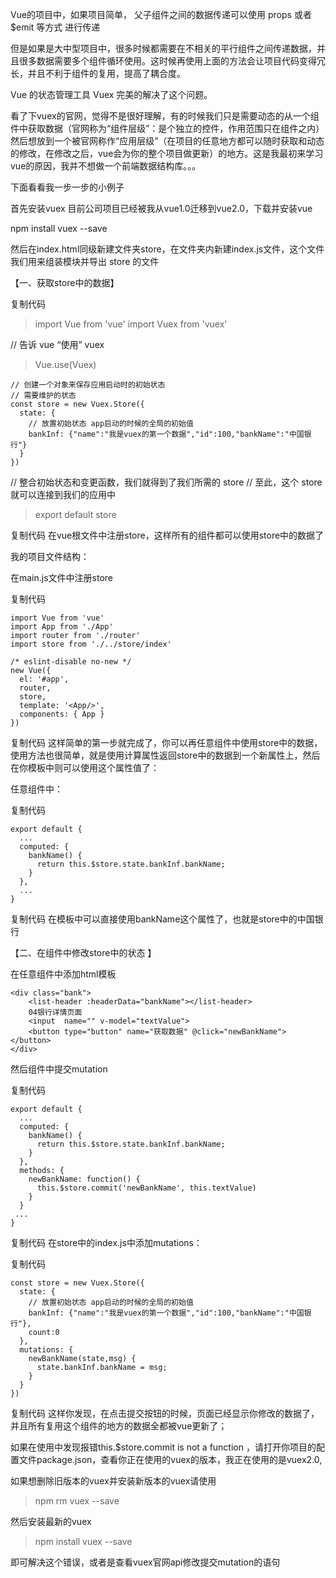 Vue的项目中，如果项目简单， 父子组件之间的数据传递可以使用  props 或者 $emit 等方式 进行传递

但是如果是大中型项目中，很多时候都需要在不相关的平行组件之间传递数据，并且很多数据需要多个组件循环使用。这时候再使用上面的方法会让项目代码变得冗长，并且不利于组件的复用，提高了耦合度。

Vue 的状态管理工具 Vuex 完美的解决了这个问题。

看了下vuex的官网，觉得不是很好理解，有的时候我们只是需要动态的从一个组件中获取数据（官网称为“组件层级”：是个独立的控件，作用范围只在组件之内）然后想放到一个被官网称作“应用层级”（在项目的任意地方都可以随时获取和动态的修改，在修改之后，vue会为你的整个项目做更新）的地方。这是我最初来学习vue的原因，我并不想做一个前端数据结构库。。。

下面看看我一步一步的小例子

首先安装vuex     目前公司项目已经被我从vue1.0迁移到vue2.0，下载并安装vue  

npm install vuex --save

然后在index.html同级新建文件夹store，在文件夹内新建index.js文件，这个文件我们用来组装模块并导出 store 的文件

 

【一、获取store中的数据】

复制代码

>import Vue from 'vue'
>import Vuex from 'vuex'

// 告诉 vue “使用” vuex
>Vue.use(Vuex)

```
// 创建一个对象来保存应用启动时的初始状态
// 需要维护的状态
const store = new Vuex.Store({
  state: {
    // 放置初始状态 app启动的时候的全局的初始值
    bankInf: {"name":"我是vuex的第一个数据","id":100,"bankName":"中国银行"}
  }
})
```
// 整合初始状态和变更函数，我们就得到了我们所需的 store
// 至此，这个 store 就可以连接到我们的应用中

>export default store

复制代码
在vue根文件中注册store，这样所有的组件都可以使用store中的数据了

我的项目文件结构：





 

在main.js文件中注册store

复制代码
```
import Vue from 'vue'
import App from './App'
import router from './router'
import store from './../store/index'

/* eslint-disable no-new */
new Vue({
  el: '#app',
  router,
  store,
  template: '<App/>',
  components: { App }
})
```
复制代码
这样简单的第一步就完成了，你可以再任意组件中使用store中的数据，使用方法也很简单，就是使用计算属性返回store中的数据到一个新属性上，然后在你模板中则可以使用这个属性值了：

任意组件中：

复制代码
```
export default {
  ...
  computed: {
    bankName() {
      return this.$store.state.bankInf.bankName;
    }
  },
  ...
}
```
复制代码
在模板中可以直接使用bankName这个属性了，也就是store中的中国银行

 

【二、在组件中修改store中的状态 】

在任意组件中添加html模板
```
<div class="bank">
    <list-header :headerData="bankName"></list-header>
    04银行详情页面
    <input  name="" v-model="textValue">
    <button type="button" name="获取数据" @click="newBankName"></button>
</div>
```
然后组件中提交mutation

复制代码
```
export default {
  ...
  computed: {
    bankName() {
      return this.$store.state.bankInf.bankName;
    }
  },
  methods: {
    newBankName: function() {
      this.$store.commit('newBankName', this.textValue)
    }
  }
 ...   
}
```
复制代码
在store中的index.js中添加mutations：

复制代码
```
const store = new Vuex.Store({
  state: {
    // 放置初始状态 app启动的时候的全局的初始值
    bankInf: {"name":"我是vuex的第一个数据","id":100,"bankName":"中国银行"},
    count:0
  },
  mutations: {
    newBankName(state,msg) {
      state.bankInf.bankName = msg;
    }
  }
})
```
复制代码
这样你发现，在点击提交按钮的时候，页面已经显示你修改的数据了，并且所有复用这个组件的地方的数据全都被vue更新了；

 

如果在使用中发现报错this.$store.commit is not a function ，请打开你项目的配置文件package.json，查看你正在使用的vuex的版本，我正在使用的是vuex2.0,

如果想删除旧版本的vuex并安装新版本的vuex请使用

>npm rm vuex --save

然后安装最新的vuex

>npm install vuex --save

即可解决这个错误，或者是查看vuex官网api修改提交mutation的语句
